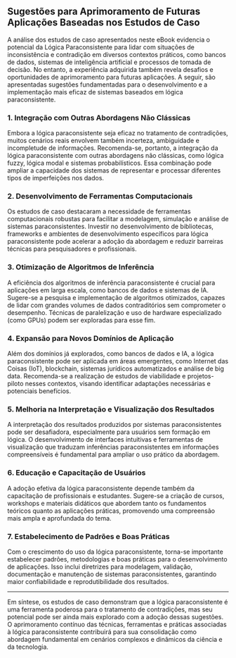 
## Sugestões para Aprimoramento de Futuras Aplicações Baseadas nos Estudos de Caso

A análise dos estudos de caso apresentados neste eBook evidencia o potencial da Lógica Paraconsistente para lidar com situações de inconsistência e contradição em diversos contextos práticos, como bancos de dados, sistemas de inteligência artificial e processos de tomada de decisão. No entanto, a experiência adquirida também revela desafios e oportunidades de aprimoramento para futuras aplicações. A seguir, são apresentadas sugestões fundamentadas para o desenvolvimento e a implementação mais eficaz de sistemas baseados em lógica paraconsistente.

### 1. Integração com Outras Abordagens Não Clássicas

Embora a lógica paraconsistente seja eficaz no tratamento de contradições, muitos cenários reais envolvem também incerteza, ambiguidade e incompletude de informações. Recomenda-se, portanto, a integração da lógica paraconsistente com outras abordagens não clássicas, como lógica fuzzy, lógica modal e sistemas probabilísticos. Essa combinação pode ampliar a capacidade dos sistemas de representar e processar diferentes tipos de imperfeições nos dados.

### 2. Desenvolvimento de Ferramentas Computacionais

Os estudos de caso destacaram a necessidade de ferramentas computacionais robustas para facilitar a modelagem, simulação e análise de sistemas paraconsistentes. Investir no desenvolvimento de bibliotecas, frameworks e ambientes de desenvolvimento específicos para lógica paraconsistente pode acelerar a adoção da abordagem e reduzir barreiras técnicas para pesquisadores e profissionais.

### 3. Otimização de Algoritmos de Inferência

A eficiência dos algoritmos de inferência paraconsistente é crucial para aplicações em larga escala, como bancos de dados e sistemas de IA. Sugere-se a pesquisa e implementação de algoritmos otimizados, capazes de lidar com grandes volumes de dados contraditórios sem comprometer o desempenho. Técnicas de paralelização e uso de hardware especializado (como GPUs) podem ser exploradas para esse fim.

### 4. Expansão para Novos Domínios de Aplicação

Além dos domínios já explorados, como bancos de dados e IA, a lógica paraconsistente pode ser aplicada em áreas emergentes, como Internet das Coisas (IoT), blockchain, sistemas jurídicos automatizados e análise de big data. Recomenda-se a realização de estudos de viabilidade e projetos-piloto nesses contextos, visando identificar adaptações necessárias e potenciais benefícios.

### 5. Melhoria na Interpretação e Visualização dos Resultados

A interpretação dos resultados produzidos por sistemas paraconsistentes pode ser desafiadora, especialmente para usuários sem formação em lógica. O desenvolvimento de interfaces intuitivas e ferramentas de visualização que traduzam inferências paraconsistentes em informações compreensíveis é fundamental para ampliar o uso prático da abordagem.

### 6. Educação e Capacitação de Usuários

A adoção efetiva da lógica paraconsistente depende também da capacitação de profissionais e estudantes. Sugere-se a criação de cursos, workshops e materiais didáticos que abordem tanto os fundamentos teóricos quanto as aplicações práticas, promovendo uma compreensão mais ampla e aprofundada do tema.

### 7. Estabelecimento de Padrões e Boas Práticas

Com o crescimento do uso da lógica paraconsistente, torna-se importante estabelecer padrões, metodologias e boas práticas para o desenvolvimento de aplicações. Isso inclui diretrizes para modelagem, validação, documentação e manutenção de sistemas paraconsistentes, garantindo maior confiabilidade e reprodutibilidade dos resultados.

___

Em síntese, os estudos de caso demonstram que a lógica paraconsistente é uma ferramenta poderosa para o tratamento de contradições, mas seu potencial pode ser ainda mais explorado com a adoção dessas sugestões. O aprimoramento contínuo das técnicas, ferramentas e práticas associadas à lógica paraconsistente contribuirá para sua consolidação como abordagem fundamental em cenários complexos e dinâmicos da ciência e da tecnologia.


